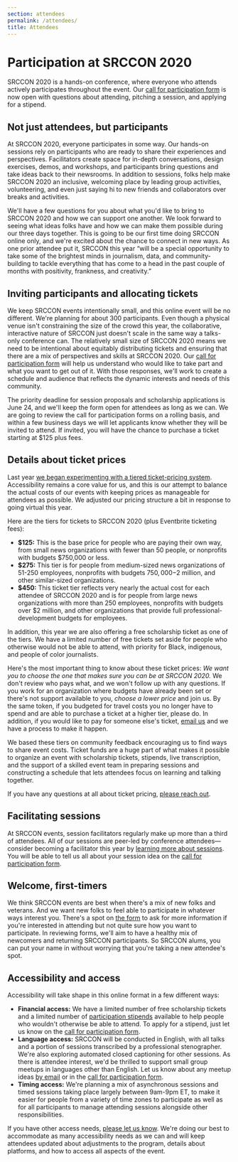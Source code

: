 ```yaml
---
section: attendees
permalink: /attendees/
title: Attendees
---
```


# Participation at SRCCON 2020

SRCCON 2020 is a hands-on conference, where everyone who attends actively participates throughout the event. Our [call for participation form](/participation/form) is now open with questions about attending, pitching a session, and applying for a stipend.

## Not just attendees, but participants

At SRCCON 2020, everyone participates in some way. Our hands-on sessions rely on participants who are ready to share their experiences and perspectives. Facilitators create space for in-depth conversations, design exercises, demos, and workshops, and participants bring questions and take ideas back to their newsrooms. In addition to sessions, folks help make SRCCON 2020 an inclusive, welcoming place by leading group activities, volunteering, and even just saying hi to new friends and collaborators over breaks and activities.

We'll have a few questions for you about what you'd like to bring to SRCCON 2020 and how we can support one another. We look forward to seeing what ideas folks have and how we can make them possible during our three days together. This is going to be our first time doing SRCCON online only, and we're excited about the chance to connect in new ways. As one prior attendee put it, SRCCON this year “will be a special opportunity to take some of the brightest minds in journalism, data, and community-building to tackle everything that has come to a head in the past couple of months with positivity, frankness, and creativity.”

## Inviting participants and allocating tickets

We keep SRCCON events intentionally small, and this online event will be no different. We're planning for about 300 participants. Even though a physical venue isn't constraining the size of the crowd this year, the collaborative, interactive nature of SRCCON just doesn't scale in the same way a talks-only conference can. The relatively small size of SRCCON 2020 means we need to be intentional about equitably distributing tickets and ensuring that there are a mix of perspectives and skills at SRCCON 2020. Our [call for participation form](/participation/form) will help us understand who would like to take part and what you want to get out of it. With those responses, we'll work to create a schedule and audience that reflects the dynamic interests and needs of this community.

The priority deadline for session proposals and scholarship applications is June 24, and we'll keep the form open for attendees as long as we can. We are going to review the call for participation forms on a rolling basis, and within a few business days we will let applicants know whether they will be invited to attend. If invited, you will have the chance to purchase a ticket starting at $125 plus fees.

<span id="tickets"></span>

## Details about ticket prices

Last year [we began experimenting with a tiered ticket-pricing system](https://opennews.org/blog/srccon-2019-launch). Accessibility remains a core value for us, and this is our attempt to balance the actual costs of our events with keeping prices as manageable for attendees as possible. We adjusted our pricing structure a bit in response to going virtual this year.

Here are the tiers for tickets to SRCCON 2020 (plus Eventbrite ticketing fees):

* **$125:** This is the base price for people who are paying their own way, from small news organizations with fewer than 50 people, or nonprofits with budgets $750,000 or less.
* **$275:** This tier is for people from medium-sized news organizations of 51-250 employees, nonprofits with budgets $750,000-$2 million, and other similar-sized organizations.
* **$450:** This ticket tier reflects very nearly the actual cost for each attendee of SRCCON 2020 and is for people from large news organizations with more than 250 employees, nonprofits with budgets over $2 million, and other organizations that provide full professional-development budgets for employees.

In addition, this year we are also offering a free scholarship ticket as one of the tiers. We have a limited number of free tickets set aside for people who otherwise would not be able to attend, with priority for Black, indigenous, and people of color journalists.

Here's the most important thing to know about these ticket prices: _We want you to choose the one that makes sure you can be at SRCCON 2020._ We don't review who pays what, and we won't follow up with any questions. If you work for an organization where budgets have already been set or there's not support available to you, _choose a lower price_ and join us. By the same token, if you budgeted for travel costs you no longer have to spend and are able to purchase a ticket at a higher tier, please do. In addition, if you would like to pay for someone else's ticket, [email us](mailto:erika@opennews.org) and we have a process to make it happen.

We based these tiers on community feedback encouraging us to find ways to share event costs. Ticket funds are a huge part of what makes it possible to organize an event with scholarship tickets, stipends, live transcription, and the support of a skilled event team in preparing sessions and constructing a schedule that lets attendees focus on learning and talking together.

If you have any questions at all about ticket pricing, [please reach out](mailto:srccon@opennews.org).

## Facilitating sessions

At SRCCON events, session facilitators regularly make up more than a third of attendees. All of our sessions are peer-led by conference attendees—consider becoming a facilitator this year by [learning more about sessions](/sessions/proposal-guide). You will be able to tell us all about your session idea on the [call for participation form](/participation/form). 

## Welcome, first-timers

We think SRCCON events are best when there's a mix of new folks and veterans. And we want new folks to feel able to participate in whatever ways interest you. There's a spot on [the form](/participation/form) to ask for more information if you're interested in attending but not quite sure how you want to participate. In reviewing forms, we'll aim to have a healthy mix of newcomers and returning SRCCON participants. So SRCCON alums, you can put your name in without worrying that you're taking a new attendee's spot.

## Accessibility and access

Accessibility will take shape in this online format in a few different ways:
 
 * **Financial access:** We have a limited number of free scholarship tickets and a limited number of [participation stipends](/scholarships) available to help people who wouldn't otherwise be able to attend. To apply for a stipend, just let us know on the [call for participation form](/participation/form). 
 * **Language access:** SRCCON will be conducted in English, with all talks and a portion of sessions transcribed by a professional stenographer. We're also exploring automated closed captioning for other sessions. As there is attendee interest, we'd be thrilled to support small group meetups in languages other than English. Let us know about any meetup ideas [by email](mailto:srccon@opennews.org) or in the [call for participation form](/participation/form).
 * **Timing access:** We're planning a mix of asynchronous sessions and timed sessions taking place largely between 9am-9pm ET, to make it easier for people from a variety of time zones to participate as well as for all participants to manage attending sessions alongside other responsibilities.
 
If you have other access needs, [please let us know](mailto:srccon@opennews.org). We're doing our best to accommodate as many accessibility needs as we can and will keep attendees updated about adjustments to the program, details about platforms, and how to access all aspects of the event.
